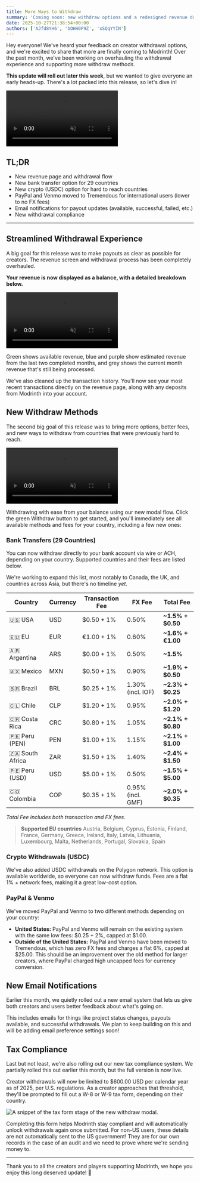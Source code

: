 ```yaml
---
title: More Ways to Withdraw
summary: 'Coming soon: new withdraw options and a redesigned revenue dashboard'
date: 2025-10-27T21:38:54+00:00
authors: ['AJfd8YH6', 'bOHH0P9Z', 'xSQqYYIN']
---
```


Hey everyone! We've heard your feedback on creator withdrawal options, and we're excited to share that more are finally coming to Modrinth! Over the past month, we've been working on overhauling the withdrawal experience and supporting more withdraw methods.

**This update will roll out later this week**, but we wanted to give everyone an early heads-up. There's a lot packed into this release, so let's dive in!

<div class="video-wrapper mb-8">
	<video autoplay loop muted playsinline>
		<source src="./revenue-page-from-home.mp4" type="video/mp4" />
	</video>
</div>

## **TL;DR**

- New revenue page and withdrawal flow
- New bank transfer option for 29 countries
- New crypto (USDC) option for hard to reach countries
- PayPal and Venmo moved to Tremendous for international users (lower to no FX fees)
- Email notifications for payout updates (available, successful, failed, etc.)
- New withdrawal compliance

---

## Streamlined Withdrawal Experience

A big goal for this release was to make payouts as clear as possible for creators. The revenue screen and withdrawal process has been completely overhauled.

**Your revenue is now displayed as a balance, with a detailed breakdown below.**

<div class="video-wrapper mb-8">
	<video autoplay loop muted playsinline>
		<source src="./balance-progress-bar.mp4" type="video/mp4" />
	</video>
</div>

Green shows available revenue, blue and purple show estimated revenue from the last two completed months, and grey shows the current month revenue that's still being processed.

We've also cleaned up the transaction history. You'll now see your most recent transactions directly on the revenue page, along with any deposits from Modrinth into your account.

## New Withdraw Methods

The second big goal of this release was to bring more options, better fees, and new ways to withdraw from countries that were previously hard to reach.

<div class="video-wrapper mb-8">
	<video autoplay loop muted playsinline>
		<source src="./withdraw-example.mp4" type="video/mp4" />
	</video>
</div>

Withdrawing with ease from your balance using our new modal flow. Click the green Withdraw button to get started, and you'll immediately see all available methods and fees for your country, including a few new ones:

### Bank Transfers (29 Countries)

You can now withdraw directly to your bank account via wire or ACH, depending on your country. Supported countries and their fees are listed below.

We're working to expand this list, most notably to Canada, the UK, and countries across Asia, but there's no timeline _yet_.

| Country         | Currency | Transaction Fee | FX Fee            | **Total Fee**     |
| --------------- | -------- | --------------- | ----------------- | ----------------- |
| 🇺🇸 USA          | USD      | $0.50 + 1%      | 0.50%             | **~1.5% + $0.50** |
| 🇪🇺 EU           | EUR      | €1.00 + 1%      | 0.60%             | **~1.6% + €1.00** |
| 🇦🇷 Argentina    | ARS      | $0.00 + 1%      | 0.50%             | **~1.5%**         |
| 🇲🇽 Mexico       | MXN      | $0.50 + 1%      | 0.90%             | **~1.9% + $0.50** |
| 🇧🇷 Brazil       | BRL      | $0.25 + 1%      | 1.30% (incl. IOF) | **~2.3% + $0.25** |
| 🇨🇱 Chile        | CLP      | $1.20 + 1%      | 0.95%             | **~2.0% + $1.20** |
| 🇨🇷 Costa Rica   | CRC      | $0.80 + 1%      | 1.05%             | **~2.1% + $0.80** |
| 🇵🇪 Peru (PEN)   | PEN      | $1.00 + 1%      | 1.15%             | **~2.1% + $1.00** |
| 🇿🇦 South Africa | ZAR      | $1.50 + 1%      | 1.40%             | **~2.4% + $1.50** |
| 🇵🇪 Peru (USD)   | USD      | $5.00 + 1%      | 0.50%             | **~1.5% + $5.00** |
| 🇨🇴 Colombia     | COP      | $0.35 + 1%      | 0.95% (incl. GMF) | **~2.0% + $0.35** |

_Total Fee includes both transaction and FX fees._

> **Supported EU countries**
> Austria, Belgium, Cyprus, Estonia, Finland, France, Germany, Greece, Ireland, Italy, Latvia, Lithuania, Luxembourg, Malta, Netherlands, Portugal, Slovakia, Spain

### Crypto Withdrawals (USDC)

We've also added USDC withdrawals on the Polygon network. This option is available worldwide, so everyone can now withdraw funds. Fees are a flat 1% + network fees, making it a great low-cost option.

### PayPal & Venmo

We've moved PayPal and Venmo to two different methods depending on your country:

- **United States:** PayPal and Venmo will remain on the existing system with the same low fees: $0.25 + 2%, capped at $1.00.
- **Outside of the United States:** PayPal and Venmo have been moved to Tremendous, which has zero FX fees and charges a flat 6%, capped at $25.00. This should be an improvement over the old method for larger creators, where PayPal charged high uncapped fees for currency conversion.

## New Email Notifications

Earlier this month, we quietly rolled out a new email system that lets us give both creators and users better feedback about what's going on.

This includes emails for things like project status changes, payouts available, and successful withdrawals. We plan to keep building on this and will be adding email preference settings soon!

## Tax Compliance

Last but not least, we're also rolling out our new tax compliance system. We partially rolled this out earlier this month, but the full version is now live.

Creator withdrawals will now be limited to $600.00 USD per calendar year as of 2025, per U.S. regulations. As a creator approaches that threshold, they'll be prompted to fill out a W-8 or W-9 tax form, depending on their country.

![A snippet of the tax form stage of the new withdraw modal.](./tax-compliance.png)

Completing this form helps Modrinth stay compliant and will automatically unlock withdrawals again once submitted. For non-US users, these details are not automatically sent to the US government! They are for our own records in the case of an audit and we need to prove where we're sending money to.

---

Thank you to all the creators and players supporting Modrinth, we hope you enjoy this long deserved update! 💚
